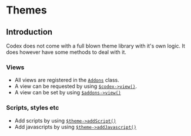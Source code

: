 <!---
title: Themes
subtitle: Develop
-->

# Themes

## Introduction
Codex does not come with a full blown theme library with it's own logic. It does however have some methods to deal with it.

### Views
- All views are registered in the [`Addons`](#phpdoc:popover:Codex\Addons\Addons) class.
- A view can be requested by using [`$codex->view()`](#phpdoc:popover:Codex\Codex::view). 
- A view can be set by using [`$addons->view()`](#phpdoc:popover:Codex\Addons\Addons::view)


### Scripts, styles etc
- Add scripts by using [`$theme->addScript()`](#phpdoc:popover:Codex\Theme::addScript)
- Add javascripts by using [`$theme->addJavascript()`](#phpdoc:popover:Codex\Theme::addJavascript)
